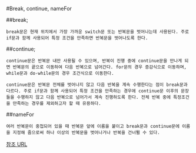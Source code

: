 #Break, continue, nameFor

##break;

	break문은 현재 위치에서 가장 가까운 switch문 또는 반복문을 벗어나는데 사용된다. 주로 if문과 함께 사용되어 특정 조건을 만족하면 반복문을 벗어나도록 한다. 

##continue;

	continue문은 반복문 내만 사용될 수 있으며, 반복이 진행 중에 continue문을 만나게 되면 반복문의 끝으로 이동하여 다음 반복으로 넘어간다. for문의 경우 증감식으로 이동하며, while문과 do-while문의 경우 조건식으로 이동한다. 

	continue문은 반복문 전체를 벗어나지 않고 다음 반복을 계속 수행한다는 점이 break문과 다르다. 주로 if문과 함께 사용되어 특정 조건을 만족하는 경우에 continue문 이후의 문장들을 수행하지 않고 다음 반복으로 넘어가서 계속 진행하도록 한다. 전체 반복 중에 특정조건을 만족하는 경우를 제외하고자 할 때 유용하다.


##nameFor
	
	여러 반복문이 중첩되어 있을 때 반복문 앞에 이름을 붙이고 break문과 continue문에 이름을 지정해 줌으로써 하나 이상의 반복문을 벗어나거나 반복을 건너뛸 수 있다. 


[참조 URL](http://arabiannight.tistory.com/entry/자바Java-break문-contunue문-이름-붙은-반복문-사용법)




